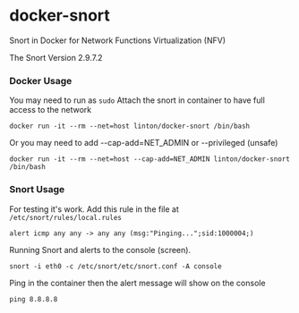 # docker-snort

Snort in Docker for Network Functions Virtualization (NFV)

The Snort Version 2.9.7.2

### Docker Usage
You may need to run as `sudo`
Attach the snort in container to have full access to the network

```
docker run -it --rm --net=host linton/docker-snort /bin/bash
```

Or you may need to add --cap-add=NET_ADMIN or --privileged (unsafe)

```
docker run -it --rm --net=host --cap-add=NET_ADMIN linton/docker-snort /bin/bash
```


### Snort Usage

For testing it's work. Add this rule in the file at `/etc/snort/rules/local.rules`

```
alert icmp any any -> any any (msg:"Pinging...";sid:1000004;)
```

Running Snort and alerts to the console (screen).

```
snort -i eth0 -c /etc/snort/etc/snort.conf -A console
```

Ping in the container then the alert message will show on the console

```
ping 8.8.8.8
```
